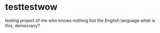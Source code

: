 # testtestwow
testing project of me who knows nothing but the English language
what is this, democracy?
